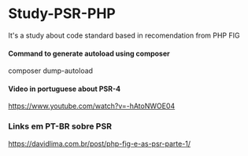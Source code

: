 # Study-PSR-PHP

It's a study about code standard based in recomendation from PHP FIG

#### Command to generate autoload using composer
composer dump-autoload

#### Video in portuguese about PSR-4
https://www.youtube.com/watch?v=-hAtoNWOE04

### Links em PT-BR sobre PSR
https://davidlima.com.br/post/php-fig-e-as-psr-parte-1/
